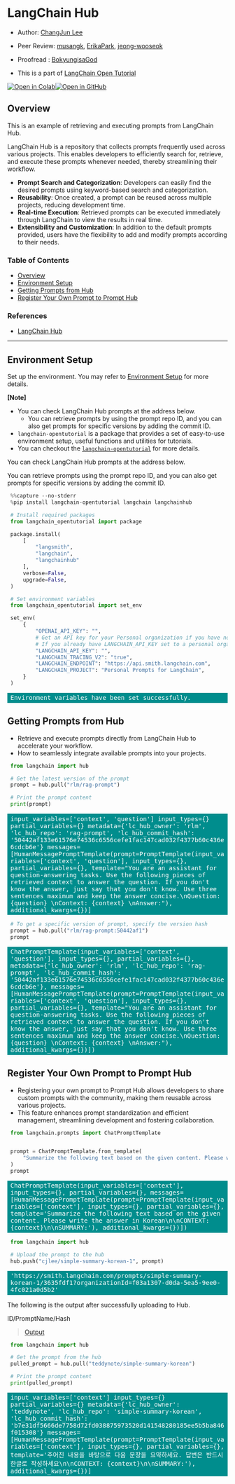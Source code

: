 <style>
.custom {
    background-color: #008d8d;
    color: white;
    padding: 0.25em 0.5em 0.25em 0.5em;
    white-space: pre-wrap;       /* css-3 */
    white-space: -moz-pre-wrap;  /* Mozilla, since 1999 */
    white-space: -pre-wrap;      /* Opera 4-6 */
    white-space: -o-pre-wrap;    /* Opera 7 */
    word-wrap: break-word;
}

pre {
    background-color: #027c7c;
    padding-left: 0.5em;
}

</style>

# LangChain Hub

- Author: [ChangJun Lee](https://www.linkedin.com/in/cjleeno1/)
- Peer Review: [musangk](https://github.com/musangk), [ErikaPark](https://github.com/ErikaPark), [jeong-wooseok](https://github.com/jeong-wooseok)
- Proofread : [BokyungisaGod](https://github.com/BokyungisaGod)

- This is a part of [LangChain Open Tutorial](https://github.com/LangChain-OpenTutorial/LangChain-OpenTutorial)

[![Open in Colab](https://colab.research.google.com/assets/colab-badge.svg)](https://colab.research.google.com/github/LangChain-OpenTutorial/LangChain-OpenTutorial/blob/main/02-Prompt/03-LangChain-Hub.ipynb)[![Open in GitHub](https://img.shields.io/badge/Open%20in%20GitHub-181717?style=flat-square&logo=github&logoColor=white)](https://github.com/LangChain-OpenTutorial/LangChain-OpenTutorial/blob/main/02-Prompt/03-LangChain-Hub.ipynb)
## Overview

This is an example of retrieving and executing prompts from LangChain Hub.

LangChain Hub is a repository that collects prompts frequently used across various projects. This enables developers to efficiently search for, retrieve, and execute these prompts whenever needed, thereby streamlining their workflow.

- **Prompt Search and Categorization**: Developers can easily find the desired prompts using keyword-based search and categorization.
- **Reusability**: Once created, a prompt can be reused across multiple projects, reducing development time.
- **Real-time Execution**: Retrieved prompts can be executed immediately through LangChain to view the results in real time.
- **Extensibility and Customization**: In addition to the default prompts provided, users have the flexibility to add and modify prompts according to their needs.

### Table of Contents

- [Overview](#overview)
- [Environment Setup](#environment-setup)
- [Getting Prompts from Hub](#getting-prompts-from-hub)
- [Register Your Own Prompt to Prompt Hub](#register-your-own-prompt-to-prompt-hub)

### References

- [LangChain Hub](https://python.langchain.com/api_reference/langchain/hub.html#langchain-hub)
---

## Environment Setup

Set up the environment. You may refer to [Environment Setup](https://wikidocs.net/257836) for more details.

**[Note]**
- You can check LangChain Hub prompts at the address below.
  - You can retrieve prompts by using the prompt repo ID, and you can also get prompts for specific versions by adding the commit ID.
- ```langchain-opentutorial``` is a package that provides a set of easy-to-use environment setup, useful functions and utilities for tutorials. 
- You can checkout the [```langchain-opentutorial```](https://github.com/LangChain-OpenTutorial/langchain-opentutorial-pypi) for more details.

You can check LangChain Hub prompts at the address below.

You can retrieve prompts using the prompt repo ID, and you can also get prompts for specific versions by adding the commit ID.



```python
%%capture --no-stderr
%pip install langchain-opentutorial langchain langchainhub
```

```python
# Install required packages 
from langchain_opentutorial import package

package.install(
    [
        "langsmith",
        "langchain",
        "langchainhub"
    ],
    verbose=False,
    upgrade=False,
)
```

```python
# Set environment variables
from langchain_opentutorial import set_env

set_env(
    {
        "OPENAI_API_KEY": "",
        # Get an API key for your Personal organization if you have not yet. The hub will not work with your non-personal organization's api key!
        # If you already have LANGCHAIN_API_KEY set to a personal organization’s api key from LangSmith, you can skip this.
        "LANGCHAIN_API_KEY": "",
        "LANGCHAIN_TRACING_V2": "true",
        "LANGCHAIN_ENDPOINT": "https://api.smith.langchain.com",
        "LANGCHAIN_PROJECT": "Personal Prompts for LangChain",
    }
)
```

<pre class="custom">Environment variables have been set successfully.
</pre>

## Getting Prompts from Hub

- Retrieve and execute prompts directly from LangChain Hub to accelerate your workflow.
- How to seamlessly integrate available prompts into your projects.


```python
from langchain import hub 

# Get the latest version of the prompt
prompt = hub.pull("rlm/rag-prompt")
```

```python
# Print the prompt content
print(prompt)
```

<pre class="custom">input_variables=['context', 'question'] input_types={} partial_variables={} metadata={'lc_hub_owner': 'rlm', 'lc_hub_repo': 'rag-prompt', 'lc_hub_commit_hash': '50442af133e61576e74536c6556cefe1fac147cad032f4377b60c436e6cdcb6e'} messages=[HumanMessagePromptTemplate(prompt=PromptTemplate(input_variables=['context', 'question'], input_types={}, partial_variables={}, template="You are an assistant for question-answering tasks. Use the following pieces of retrieved context to answer the question. If you don't know the answer, just say that you don't know. Use three sentences maximum and keep the answer concise.\nQuestion: {question} \nContext: {context} \nAnswer:"), additional_kwargs={})]
</pre>

```python
# To get a specific version of prompt, specify the version hash
prompt = hub.pull("rlm/rag-prompt:50442af1")
prompt
```




<pre class="custom">ChatPromptTemplate(input_variables=['context', 'question'], input_types={}, partial_variables={}, metadata={'lc_hub_owner': 'rlm', 'lc_hub_repo': 'rag-prompt', 'lc_hub_commit_hash': '50442af133e61576e74536c6556cefe1fac147cad032f4377b60c436e6cdcb6e'}, messages=[HumanMessagePromptTemplate(prompt=PromptTemplate(input_variables=['context', 'question'], input_types={}, partial_variables={}, template="You are an assistant for question-answering tasks. Use the following pieces of retrieved context to answer the question. If you don't know the answer, just say that you don't know. Use three sentences maximum and keep the answer concise.\nQuestion: {question} \nContext: {context} \nAnswer:"), additional_kwargs={})])</pre>



## Register Your Own Prompt to Prompt Hub

- Registering your own prompt to Prompt Hub allows developers to share custom prompts with the community, making them reusable across various projects.
- This feature enhances prompt standardization and efficient management, streamlining development and fostering collaboration.

```python
from langchain.prompts import ChatPromptTemplate


prompt = ChatPromptTemplate.from_template(
    "Summarize the following text based on the given content. Please write the answer in Korean\n\nCONTEXT: {context}\n\nSUMMARY:"
)
prompt
```




<pre class="custom">ChatPromptTemplate(input_variables=['context'], input_types={}, partial_variables={}, messages=[HumanMessagePromptTemplate(prompt=PromptTemplate(input_variables=['context'], input_types={}, partial_variables={}, template='Summarize the following text based on the given content. Please write the answer in Korean\n\nCONTEXT: {context}\n\nSUMMARY:'), additional_kwargs={})])</pre>



```python
from langchain import hub

# Upload the prompt to the hub
hub.push("cjlee/simple-summary-korean-1", prompt)
```




<pre class="custom">'https://smith.langchain.com/prompts/simple-summary-korean-1/3635fdf1?organizationId=f03a1307-d0da-5ea5-9ee0-4fc021a0d5b2'</pre>



The following is the output after successfully uploading to Hub.

ID/PromptName/Hash

> [Output](https://smith.langchain.com/hub/teddynote/simple-summary-korean/0e296563)

```python
from langchain import hub

# Get the prompt from the hub
pulled_prompt = hub.pull("teddynote/simple-summary-korean")
```

```python
# Print the prompt content
print(pulled_prompt)
```

<pre class="custom">input_variables=['context'] input_types={} partial_variables={} metadata={'lc_hub_owner': 'teddynote', 'lc_hub_repo': 'simple-summary-korean', 'lc_hub_commit_hash': 'b7e31df5666de7758d72fd038875973520d141548280185ee5b5ba846f015308'} messages=[HumanMessagePromptTemplate(prompt=PromptTemplate(input_variables=['context'], input_types={}, partial_variables={}, template='주어진 내용을 바탕으로 다음 문장을 요약하세요. 답변은 반드시 한글로 작성하세요\n\nCONTEXT: {context}\n\nSUMMARY:'), additional_kwargs={})]
</pre>

